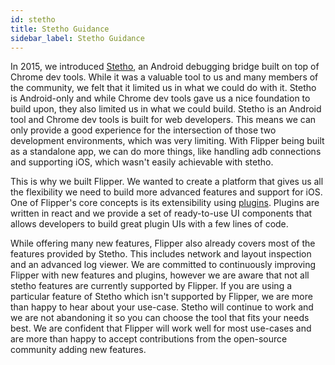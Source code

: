 ```yaml
---
id: stetho
title: Stetho Guidance
sidebar_label: Stetho Guidance
---
```


In 2015, we introduced [Stetho](http://facebook.github.io/stetho/), an Android debugging bridge built on top of Chrome dev tools. While it was a valuable tool to us and many members of the community, we felt that it limited us in what we could do with it. Stetho is Android-only and while Chrome dev tools gave us a nice foundation to build upon, they also limited us in what we could build. Stetho is an Android tool and Chrome dev tools is built for web developers. This means we can only provide a good experience for the intersection of those two development environments, which was very limiting. With Flipper being built as a standalone app, we can do more things, like handling adb connections and supporting iOS, which wasn't easily achievable with stetho.

This is why we built Flipper. We wanted to create a platform that gives us all the flexibility we need to build more advanced features and support for iOS. One of Flipper's core concepts is its extensibility using [plugins](create-plugin.md). Plugins are written in react and we provide a set of ready-to-use UI components that allows developers to build great plugin UIs with a few lines of code.

While offering many new features, Flipper also already covers most of the features provided by Stetho. This includes network and layout inspection and an advanced log viewer. We are committed to continuously improving Flipper with new features and plugins, however we are aware that not all stetho features are currently supported by Flipper. If you are using a particular feature of Stetho which isn't supported by Flipper, we are more than happy to hear about your use-case. Stetho will continue to work and we are not abandoning it so you can choose the tool that fits your needs best. We are confident that Flipper will work well for most use-cases and are more than happy to accept contributions from the open-source community adding new features.
